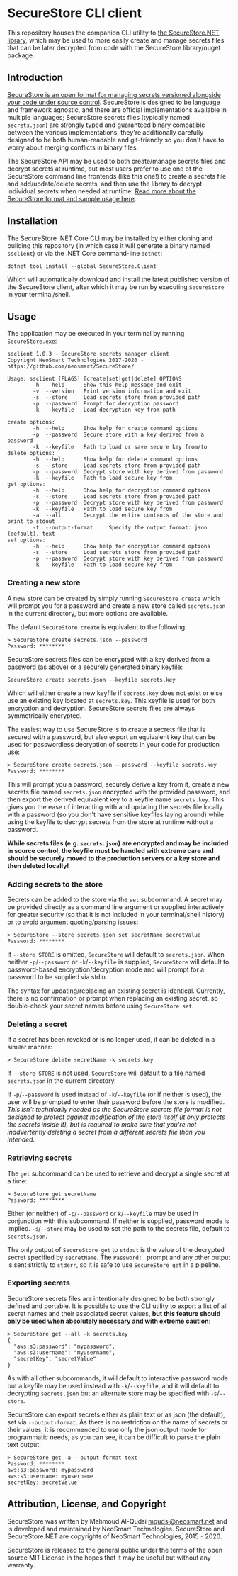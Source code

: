 # SecureStore CLI client

This repository houses the companion CLI utility to [the SecureStore.NET library](../SecureStore/),
which may be used to more easily create and manage secrets files that can be later decrypted from
code with the SecureStore library/nuget package.

## Introduction

[SecureStore is an open format for managing secrets versioned alongside your code under source
control](https://neosmart.net/blog/2020/securestore-open-secrets-format/). SecureStore is designed
to be language and framework agnostic, and there are official implementations available in multiple
languages; SecureStore secrets files (typically named `secrets.json`) are strongly typed and
guaranteed binary compatible between the various implementations, they're additionally carefully
designed to be both human-readable and git-friendly so you don't have to worry about merging
conflicts in binary files.

The SecureStore API may be used to both create/manage secrets files and decrypt secrets at runtime,
but most users prefer to use one of the SecureStore command line frontends (like this one!) to
create a secrets file and add/update/delete secrets, and then use the library to decrypt individual
secrets when needed at runtime. [Read more about the SecureStore format and sample usage
here](https://neosmart.net/blog/2020/securestore-open-secrets-format/).

## Installation

The SecureStore .NET Core CLI may be installed by either cloning and building this repository (in
which case it will generate a binary named `ssclient`) or via the .NET Core command-line `dotnet`:

```
dotnet tool install --global SecureStore.Client
```

Which will automatically download and install the latest published version of the SecureStore
client, after which it may be run by executing `SecureStore` in your terminal/shell.

## Usage

The application may be executed in your terminal by running `SecureStore.exe`:

```
ssclient 1.0.3 - SecureStore secrets manager client
Copyright NeoSmart Technologies 2017-2020 - https://github.com/neosmart/SecureStore/

Usage: ssclient [FLAGS] [create|set|get|delete] OPTIONS
        -h  --help      Show this help message and exit
        -v  --version   Print version information and exit
        -s  --store     Load secrets store from provided path
        -p  --password  Prompt for decryption password
        -k  --keyfile   Load decryption key from path

create options:
        -h  --help      Show help for create command options
        -p  --password  Secure store with a key derived from a password
        -k  --keyfile   Path to load or save secure key from/to
delete options:
        -h  --help      Show help for delete command options
        -s  --store     Load secrets store from provided path
        -p  --password  Decrypt store with key derived from password
        -k  --keyfile   Path to load secure key from
get options:
        -h  --help      Show help for decryption command options
        -s  --store     Load secrets store from provided path
        -p  --password  Decrypt store with key derived from password
        -k  --keyfile   Path to load secure key from
        -a  --all       Decrypt the entire contents of the store and print to stdout
        -t  --output-format     Specify the output format: json (default), text
set options:
        -h  --help      Show help for encryption command options
        -s  --store     Load secrets store from provided path
        -p  --password  Decrypt store with key derived from password
        -k  --keyfile   Path to load secure key from
```

### Creating a new store

A new store can be created by simply running `SecureStore create` which will prompt you for a
password and create a new store called `secrets.json` in the current directory, but more options
are available.

The default `SecureStore create` is equivalent to the following:

```
> SecureStore create secrets.json --password
Password: ********
```

SecureStore secrets files can be encrypted with a key derived from a password (as above) or a
securely generated binary keyfile:

```
SecureStore create secrets.json --keyfile secrets.key
```

Which will either create a new keyfile if `secrets.key` does not exist or else use an existing key
located at `secrets.key`. This keyfile is used for both encryption and decryption. SecureStore
secrets files are always symmetrically encrypted.

The easiest way to use SecureStore is to create a secrets file that is secured with a password, but
also export an equivalent key that can be used for passwordless decryption of secrets in your code
for production use:

```
> SecureStore create secrets.json --password --keyfile secrets.key
Password: ********
```

This will prompt you a password, securely derive a key from it, create a new secrets file named
`secrets.json` encrypted with the provided password, and then export the derived equivalent key to a
keyfile name `secrets.key`. This gives you the ease of interacting with and updating the secrets
file locally with a password (so you don't have sensitive keyfiles laying around) while using the
keyfile to decrypt secrets from the store at runtime without a password.

**While secrets files (e.g. `secrets.json`) are encrypted and may be included in source control, the
keyfile must be handled with extreme care and should be securely moved to the production servers or
a key store and then deleted locally!**

### Adding secrets to the store

Secrets can be added to the store via the `set` subcommand. A secret may be provided directly as a
command line argument or supplied interactively for greater security (so that it is not included in
your terminal/shell history) or to avoid argument quoting/parsing issues:

```
> SecureStore --store secrets.json set secretName secretValue
Password: ********
```

If `--store STORE` is omitted, `SecureStore` will default to `secrets.json`. When neither
`-p`/`--password` or `-k`/`--keyfile` is supplied, `SecureStore` will default to password-based
encryption/decryption mode and will prompt for a password to be supplied via stdin.

The syntax for updating/replacing an existing secret is identical. Currently, there is no
confirmation or prompt when replacing an existing secret, so double-check your secret names before
using `SecureStore set`.

### Deleting a secret

If a secret has been revoked or is no longer used, it can be deleted in a similar manner:

```
> SecureStore delete secretName -k secrets.key
```

If `--store STORE` is not used, `SecureStore` will default to a file named `secrets.json` in the
current directory.

If `-p`/`--password` is used instead of `-k`/`--keyfile` (or if neither is used), the user will be
prompted to enter their password before the store is modified. *This isn't technically needed as the
SecureStore secrets file format is not designed to protect against modification of the store itself
(it only protects the secrets inside it), but is required to make sure that you're not inadvertently
deleting a secret from a different secrets file than you intended.*

### Retrieving secrets

The `get` subcommand can be used to retrieve and decrypt a single secret at a time:

```
> SecureStore get secretName
Password: ********
```

Either (or neither) of `-p`/`--password` or `k`/`--keyfile` may be used in conjunction with this
subcommand. If neither is supplied, password mode is implied. `-s`/`--store` may be used to set the
path to the secrets file, default to `secrets.json`.

The only output of `SecureStore get` to `stdout` is the value of the decrypted secret specified by
`secretName`. The `Password: ` prompt and any other output is sent strictly to `stderr`, so it is
safe to use `SecureStore get` in a pipeline.

### Exporting secrets

SecureStore secrets files are intentionally designed to be both strongly defined and portable. It is
possible to use the CLI utility to export a list of all secret names and their associated secret
values, **but this feature should only be used when absolutely necessary and with extreme caution**:

```
> SecureStore get --all -k secrets.key
{
  "aws:s3:password": "mypassword",
  "aws:s3:username": "myusername",
  "secretKey": "secretValue"
}
```

As with all other subcommands, it will default to interactive password mode but a keyfile may be
used instead with `-k`/`--keyfile`, and it will default to decrypting `secrets.json` but an
alternate store may be specified with `-s`/`--store`.

SecureStore can export secrets either as plain text or as json (the default), set via
`--output-format`. As there is no restriction on the name of secrets or their values, it is
recommended to use only the json output mode for programmatic needs, as you can see, it can be
difficult to parse the plain text output:

```
> SecureStore get -a --output-format text
Password: ********
aws:s3:password: mypassword
aws:s3:username: myusername
secretKey: secretValue
```

## Attribution, License, and Copyright

SecureStore was written by Mahmoud Al-Qudsi <mqudsi@neosmart.net> and is developed and maintained by
NeoSmart Technologies. SecureStore and SecureStore.NET are copyrights of NeoSmart Technologies, 2015
\- 2020.

SecureStore is released to the general public under the terms of the open source MIT License in the
hopes that it may be useful but without any warranty.
